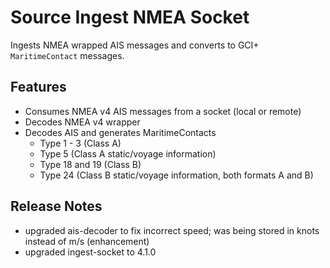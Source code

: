 # Source Ingest NMEA Socket

Ingests NMEA wrapped AIS messages and converts to GCI+ `MaritimeContact` messages.
 
## Features

- Consumes NMEA v4 AIS messages from a socket (local or remote)
- Decodes NMEA v4 wrapper
- Decodes AIS and generates MaritimeContacts
  - Type 1 - 3 (Class A)
  - Type 5 (Class A static/voyage information)
  - Type 18 and 19 (Class B)
  - Type 24 (Class B static/voyage information, both formats A and B)

## Release Notes

- upgraded ais-decoder to fix incorrect speed; was being stored in knots instead of m/s (enhancement)
- upgraded ingest-socket to 4.1.0




 
 